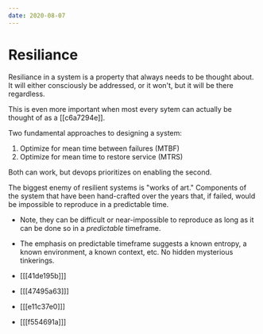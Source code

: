 ```yaml
---
date: 2020-08-07
---
```


# Resiliance

Resiliance in a system is a property that always needs to be thought about.
It will either consciously be addressed, or it won't, but it will be there regardless.

This is even more important when most every sytem can actually be thought of as a [[c6a7294e]].

Two fundamental approaches to designing a system:

1. Optimize for mean time between failures (MTBF)
2. Optimize for mean time to restore service (MTRS)

Both can work, but devops prioritizes on enabling the second.

The biggest enemy of resilient systems is "works of art."
Components of the system that have been hand-crafted over the years that, if failed, would be impossible to reproduce in a predictable time.

- Note, they can be difficult or near-impossible to reproduce as long as it can be done so in a _predictable_ timeframe.
- The emphasis on predictable timeframe suggests a known entropy, a known environment, a known context, etc. No hidden mysterious tinkerings.

- [[[41de195b]]]
- [[[47495a63]]]
- [[[e11c37e0]]]
- [[[f554691a]]]
